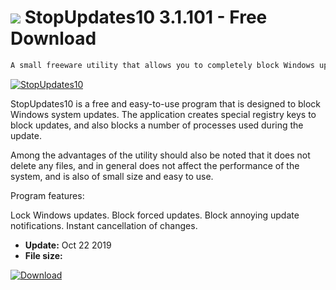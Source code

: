 # ![](https://cdn.softexe.net/static/icon/9/stopupdates10-6617.png) StopUpdates10 3.1.101 - Free Download

```sh
A small freeware utility that allows you to completely block Windows updates on your PC, which can be useful if you experience various problems and conflicts in the system. Forced updates and obtrusive notifications are also blocked.
```
[![StopUpdates10](https:https://tse2.mm.bing.net/th?id=OIP.EWoAH7wtFL47nmx1Az7gigHaFh&pid=Api)](https://softexe.net/win/system/tweaking-optimizing/stopupdates10:ffpg.html)

StopUpdates10 is a free and easy-to-use program that is designed to block Windows system updates. The application creates special registry keys to block updates, and also blocks a number of processes used during the update.

Among the advantages of the utility should also be noted that it does not delete any files, and in general does not affect the performance of the system, and is also of small size and easy to use.

Program features:


Lock Windows updates.
Block forced updates.
Block annoying update notifications.
Instant cancellation of changes.


- **Update:** Oct 22 2019
- **File size:** 

[![Download](https://cdn.softexe.net/static/img/download.png)](https://softexe.net/win/system/tweaking-optimizing/stopupdates10:ffpg.html)

